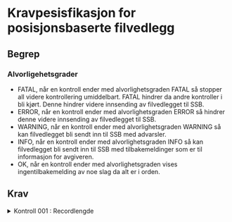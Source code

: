 # Kravpesisfikasjon for posisjonsbaserte filvedlegg

## Begrep
### Alvorligehetsgrader
* FATAL, når en kontroll ender med alvorlighetsgraden FATAL så stopper all videre kontrollering umiddelbart. FATAL hindrer da andre kontroller i bli kjørt. Denne hindrer videre innsending av filvedlegget til SSB.
* ERROR, når en kontroll ender med alvorlighetsgraden ERROR så hindrer denne videre innsending av filvedlegget til SSB.
* WARNING, når en kontroll ender med alvorlighetsgraden WARNING så kan filvedlegget bli sendt inn til SSB med advarsler.
* INFO, når en kontroll ender med alvorlighetsgraden INFO så kan filvedlegget bli sendt inn til SSB med tilbakemeldinger som er til informasjon for avgiveren.
* OK, når en kontroll ender med alvorlighetsgraden vises ingentilbakemelding av noe slag da alt er i orden.

## Krav

<details>
<summary>Kontroll 001 : Recordlengde</summary>

### Beskrivelse
**Gitt at** en har en filbeskrivelse og et filvedlegg med data<br/>
**når** en eller flere linjer i filvedlegget har en annen lengde enn beskrevet i filbeskrivelsen eller inneholder andre blanke tegn enn mellomrom<br/>
**så** gi feilmelding 'Korrigér filen slik at alle records er på (filbeskrivelse.lengde) tegn, mellomrom brukes for alle blanke posisjoner og avslutter med linjeskift. Denne feilen hindrer de andre kontrollene i å bli kjørt. Gjelder for linjene: (liste med linjenummer)'

#### Alvorlighetsgrad: FATAL

#### [Kildekode](/kontroller/src/main/kotlin/no/ssb/kostra/validation/rule/Rule001RecordLength.kt)
#### [Test](/kontroller/src/test/kotlin/no/ssb/kostra/validation/rule/Rule001RecordLengthTest.kt)
</details>

